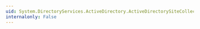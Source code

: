 ```yaml
---
uid: System.DirectoryServices.ActiveDirectory.ActiveDirectorySiteCollection.Remove(System.DirectoryServices.ActiveDirectory.ActiveDirectorySite)
internalonly: False
---
```

